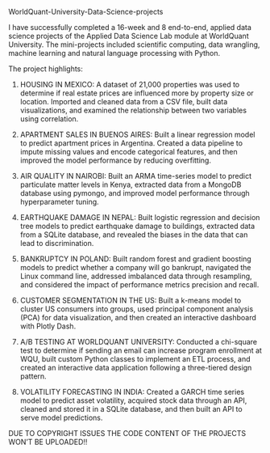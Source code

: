 WorldQuant-University-Data-Science-projects


I have successfully completed a 16-week and 8 end-to-end, applied data science projects of the Applied Data Science Lab module at WorldQuant University. The mini-projects included scientific computing, data wrangling, machine learning and natural language processing with Python.

The project highlights:

1. HOUSING IN MEXICO: A dataset of 21,000 properties was used to determine if real estate prices are influenced more by property size or location. Imported and cleaned data from a CSV file, built data visualizations, and examined the relationship between two variables using correlation.

2. APARTMENT SALES IN BUENOS AIRES: Built a linear regression model to predict apartment prices in Argentina. Created a data pipeline to impute missing values and encode categorical features, and then improved the model performance by reducing overfitting.

3. AIR QUALITY IN NAIROBI: Built an ARMA time-series model to predict particulate matter levels in Kenya, extracted data from a MongoDB database using pymongo, and improved model performance through hyperparameter tuning.

4. EARTHQUAKE DAMAGE IN NEPAL: Built logistic regression and decision tree models to predict earthquake damage to buildings, extracted data from a SQLite database, and revealed the biases in the data that can lead to discrimination.

5. BANKRUPTCY IN POLAND: Built random forest and gradient boosting models to predict whether a company will go bankrupt, navigated the Linux command line, addressed imbalanced data through resampling, and considered the impact of performance metrics precision and recall.

6. CUSTOMER SEGMENTATION IN THE US: Built a k-means model to cluster US consumers into groups, used principal component analysis (PCA) for data visualization, and then created an interactive dashboard with Plotly Dash.

7. A/B TESTING AT WORLDQUANT UNIVERSITY: Conducted a chi-square test to determine if sending an email can increase program enrollment at WQU, built custom Python classes to implement an ETL process, and created an interactive data application following a three-tiered design pattern.

8. VOLATILITY FORECASTING IN INDIA: Created a GARCH time series model to predict asset volatility, acquired stock data through an API, cleaned and stored it in a SQLite database, and then built an API to serve model predictions.

DUE TO COPYRIGHT ISSUES THE CODE CONTENT OF THE PROJECTS WON’T BE UPLOADED!!
